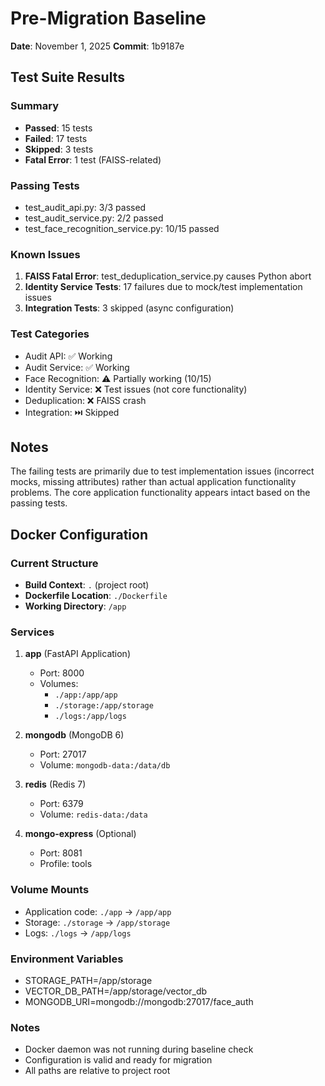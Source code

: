 # Pre-Migration Baseline

**Date**: November 1, 2025
**Commit**: 1b9187e

## Test Suite Results

### Summary

- **Passed**: 15 tests
- **Failed**: 17 tests
- **Skipped**: 3 tests
- **Fatal Error**: 1 test (FAISS-related)

### Passing Tests

- test_audit_api.py: 3/3 passed
- test_audit_service.py: 2/2 passed
- test_face_recognition_service.py: 10/15 passed

### Known Issues

1. **FAISS Fatal Error**: test_deduplication_service.py causes Python abort
2. **Identity Service Tests**: 17 failures due to mock/test implementation issues
3. **Integration Tests**: 3 skipped (async configuration)

### Test Categories

- Audit API: ✅ Working
- Audit Service: ✅ Working
- Face Recognition: ⚠️ Partially working (10/15)
- Identity Service: ❌ Test issues (not core functionality)
- Deduplication: ❌ FAISS crash
- Integration: ⏭️ Skipped

## Notes

The failing tests are primarily due to test implementation issues (incorrect mocks, missing attributes) rather than actual application functionality problems. The core application functionality appears intact based on the passing tests.

## Docker Configuration

### Current Structure

- **Build Context**: `.` (project root)
- **Dockerfile Location**: `./Dockerfile`
- **Working Directory**: `/app`

### Services

1. **app** (FastAPI Application)
   - Port: 8000
   - Volumes:
     - `./app:/app/app`
     - `./storage:/app/storage`
     - `./logs:/app/logs`

2. **mongodb** (MongoDB 6)
   - Port: 27017
   - Volume: `mongodb-data:/data/db`

3. **redis** (Redis 7)
   - Port: 6379
   - Volume: `redis-data:/data`

4. **mongo-express** (Optional)
   - Port: 8081
   - Profile: tools

### Volume Mounts

- Application code: `./app` → `/app/app`
- Storage: `./storage` → `/app/storage`
- Logs: `./logs` → `/app/logs`

### Environment Variables

- STORAGE_PATH=/app/storage
- VECTOR_DB_PATH=/app/storage/vector_db
- MONGODB_URI=mongodb://mongodb:27017/face_auth

### Notes

- Docker daemon was not running during baseline check
- Configuration is valid and ready for migration
- All paths are relative to project root
